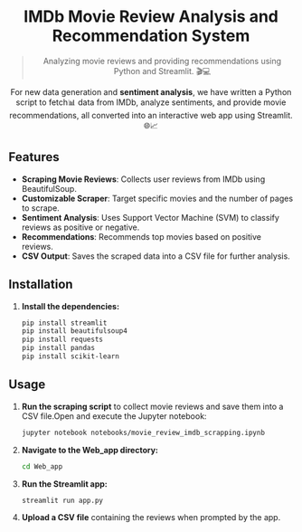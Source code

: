 <h1 align="center">IMDb Movie Review Analysis and Recommendation System</h1>
<blockquote align="center">Analyzing movie reviews and providing recommendations using Python and Streamlit. 🎬💻</blockquote>
<p align="center">For new data generation and <b>sentiment analysis</b>, we have written a Python script to fetch📊 data from IMDb, analyze sentiments, and provide movie recommendations, all converted into an interactive web app using Streamlit. 🌐📈</p>

## Features

- **Scraping Movie Reviews**: Collects user reviews from IMDb using BeautifulSoup.
- **Customizable Scraper**: Target specific movies and the number of pages to scrape.
- **Sentiment Analysis**: Uses Support Vector Machine (SVM) to classify reviews as positive or negative.
- **Recommendations**: Recommends top movies based on positive reviews.
- **CSV Output**: Saves the scraped data into a CSV file for further analysis.

## Installation

1. **Install the dependencies:**
   ```bash
   pip install streamlit
   pip install beautifulsoup4
   pip install requests
   pip install pandas
   pip install scikit-learn

## Usage

1. **Run the scraping script** to collect movie reviews and save them into a CSV file.Open and execute the Jupyter notebook:

   ```bash
   jupyter notebook notebooks/movie_review_imdb_scrapping.ipynb

2. **Navigate to the Web_app directory:**
   ```bash
   cd Web_app

3. **Run the Streamlit app:**
   ```bash
   streamlit run app.py

4. **Upload a CSV file** containing the reviews when prompted by the app.






 
